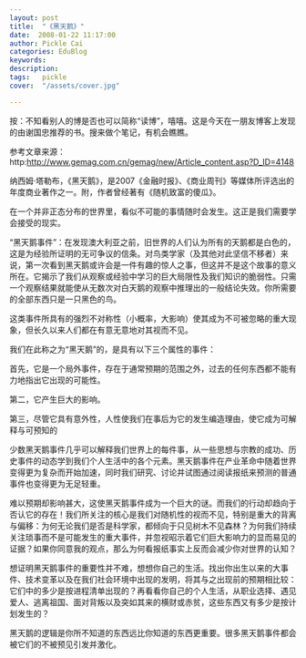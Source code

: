 ```yaml
---
layout: post  
title:  "《黑天鹅》"
date:  2008-01-22 11:17:00
author: Pickle Cai  
categories: EduBlog  
keywords: 
description:   
tags:	pickle   
cover:  "/assets/cover.jpg"  

---
```


按：不知看别人的博是否也可以简称“读博”，嘻嘻。这是今天在一朋友博客上发现的由谢国忠推荐的书。搜来做个笔记，有机会瞧瞧。



参考文章来源：http:http://www.gemag.com.cn/gemag/new/Article_content.asp?D_ID=4148



纳西姆·塔勒布，《黑天鹅》，是2007《金融时报》、《商业周刊》等媒体所评选出的年度商业著作之一。附，作者曾经著有《随机致富的傻瓜》。



在一个并非正态分布的世界里，看似不可能的事情随时会发生。这正是我们需要学会接受的现实。



“黑天鹅事件”：在发现澳大利亚之前，旧世界的人们认为所有的天鹅都是白色的，这是为经验所证明的无可争议的信条。对鸟类学家（及其他对此坚信不移者）来说，第一次看到黑天鹅或许会是一件有趣的惊人之事，但这并不是这个故事的意义所在。它揭示了我们从观察或经验中学习的巨大局限性及我们知识的脆弱性。只需一个观察结果就能使从无数次对白天鹅的观察中推理出的一般结论失效。你所需要的全部东西只是一只黑色的鸟。



这类事件所具有的强烈不对称性（小概率，大影响）使其成为不可被忽略的重大现象，但长久以来人们都在有意无意地对其视而不见。



我们在此称之为“黑天鹅”的，是具有以下三个属性的事件：







首先，它是一个局外事件，存在于通常预期的范围之外，过去的任何东西都不能有力地指出它出现的可能性。



第二，它产生巨大的影响。



第三，尽管它具有意外性，人性使我们在事后为它的发生编造理由，使它成为可解释与可预知的

少数黑天鹅事件几乎可以解释我们世界上的每件事，从一些思想与宗教的成功、历史事件的动态学到我们个人生活中的各个元素。黑天鹅事件在产业革命中随着世界变得更为复杂而开始加速，同时我们研究、讨论并试图通过阅读报纸来预测的普通事件也变得更为无足轻重。



难以预期却影响甚大，这使黑天鹅事件成为一个巨大的谜。而我们的行动却趋向于否认它的存在！我们所关注的核心是我们对随机性的视而不见，特别是重大的背离与偏移：为何无论我们是否是科学家，都倾向于只见树木不见森林？为何我们持续关注琐事而不是可能发生的重大事件，并忽视昭示着它们巨大影响力的显而易见的证据？如果你同意我的观点，那么为何看报纸事实上反而会减少你对世界的认知？



想证明黑天鹅事件的重要性并不难，想想你自己的生活。找出你出生以来的大事件、技术变革以及在我们社会环境中出现的发明，将其与之出现前的预期相比较：它们中的多少是按进程清单出现的？再看看你自己的个人生活，从职业选择、遇见爱人、逃离祖国、面对背叛以及突如其来的横财或赤贫，这些东西又有多少是按计划发生的？



黑天鹅的逻辑是你所不知道的东西远比你知道的东西更重要。很多黑天鹅事件都会被它们的不被预见引发并激化。



		    
